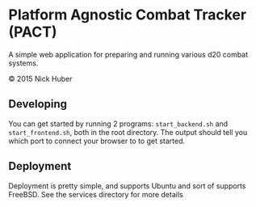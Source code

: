 Platform Agnostic Combat Tracker (PACT)
==============

A simple web application for preparing and running various d20 combat systems.

© 2015 Nick Huber


Developing
----------
You can get started by running 2 programs: `start_backend.sh` and `start_frontend.sh`, both in the root directory.
The output should tell you which port to connect your browser to to get started.

Deployment
----------
Deployment is pretty simple, and supports Ubuntu and sort of supports FreeBSD. See the services directory for more details

